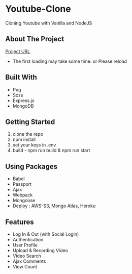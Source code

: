 # Youtube-Clone

Cloning Youtube with Vanilla and NodeJS

## About The Project
<a href="https://tranquil-peak-65075.herokuapp.com" target="_blank">Project URL</a>

* The first loading may take some time. or Please reload
  
## Built With
- Pug
- Scss
- Express.js
- MongoDB

## Getting Started
1. clone the repo
2. npm install
3. set your keys in .env
4. build - npm run build & npm run start

## Using Packages
- Babel
- Passport
- Ajax
- Webpack
- Mongoose
- Deploy : AWS-S3, Mongo Atlas, Heroku

## Features
- Log In & Out (with Social Login)
- Authentication
- User Profile
- Upload & Recording Video
- Video Search
- Ajax Comments
- View Count
